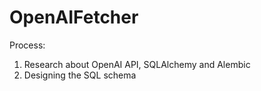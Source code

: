 # OpenAIFetcher
Process:
1. Research about OpenAI API, SQLAlchemy and Alembic
2. Designing the SQL schema